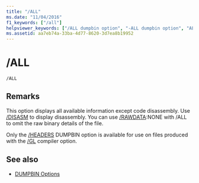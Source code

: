 ```yaml
---
title: "/ALL"
ms.date: "11/04/2016"
f1_keywords: ["/all"]
helpviewer_keywords: ["/ALL dumpbin option", "-ALL dumpbin option", "ALL dumpbin option"]
ms.assetid: aa7eb74a-33ba-4d77-8620-3d7ea8b19952
---
```

# /ALL

```
/ALL
```

## Remarks

This option displays all available information except code disassembly. Use [/DISASM](../../build/reference/disasm.md) to display disassembly. You can use [/RAWDATA](../../build/reference/rawdata.md):NONE with /ALL to omit the raw binary details of the file.

Only the [/HEADERS](../../build/reference/headers.md) DUMPBIN option is available for use on files produced with the [/GL](../../build/reference/gl-whole-program-optimization.md) compiler option.

## See also

- [DUMPBIN Options](../../build/reference/dumpbin-options.md)
